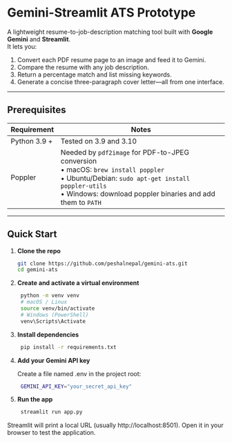 # Gemini-Streamlit ATS Prototype

A lightweight resume-to-job-description matching tool built with **Google Gemini** and **Streamlit**.  
It lets you:

1. Convert each PDF resume page to an image and feed it to Gemini.
2. Compare the resume with any job description.
3. Return a percentage match and list missing keywords.
4. Generate a concise three-paragraph cover letter—all from one interface.

---

## Prerequisites

| Requirement | Notes |
|-------------|-------|
| Python 3.9 + | Tested on 3.9 and 3.10 |
| Poppler      | Needed by `pdf2image` for PDF-to-JPEG conversion<br>• macOS: `brew install poppler`<br>• Ubuntu/Debian: `sudo apt-get install poppler-utils`<br>• Windows: download poppler binaries and add them to `PATH` |

---

## Quick Start

1. **Clone the repo**

   ```bash
   git clone https://github.com/peshalnepal/gemini-ats.git
   cd gemini-ats
2. **Create and activate a virtual environment**

   ```bash
    python -m venv venv
    # macOS / Linux
    source venv/bin/activate
    # Windows (PowerShell)
    venv\Scripts\Activate
3. **Install dependencies**

   ```bash
    pip install -r requirements.txt

4. **Add your Gemini API key**

    Create a file named .env in the project root:
   ```bash
    GEMINI_API_KEY="your_secret_api_key"

5. **Run the app**

   ```bash
    streamlit run app.py

Streamlit will print a local URL (usually http://localhost:8501).
Open it in your browser to test the application.


